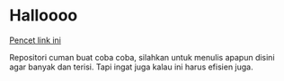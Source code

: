 # Halloooo

[Pencet link ini](https://www.youtube.com/watch?v=dQw4w9WgXcQ&pp=ygUJcmljayByb2xs)

Repositori cuman buat coba coba, silahkan untuk menulis apapun disini agar banyak dan terisi. Tapi ingat juga kalau ini harus efisien juga.